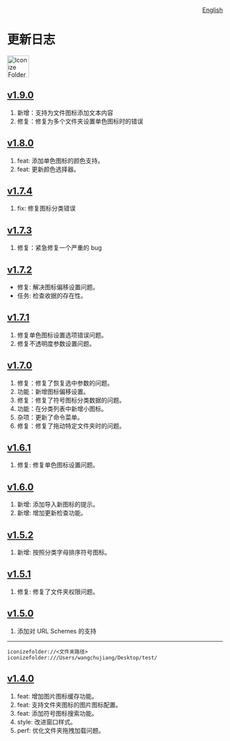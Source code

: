 <p align="right">
  <a href="./CHANGELOG.md">English</a>
</p>
<!--rehype:style=float: right; bottom: -36px; position: relative;-->

更新日志
===

<a target="_blank" href="https://apps.apple.com/app/iconize-folder/id6478772538" title="Iconize Folder for macOS">
  <img alt="Iconize Folder AppStore" src="https://jaywcjlove.github.io/sb/download/macos.svg" height="51">
</a>

## [v1.9.0](https://github.com/jaywcjlove/IconizeFolder/releases/tag/v1.9.0)

1. 新增：支持为文件图标添加文本内容
2. 修复：修复为多个文件夹设置单色图标时的错误

## [v1.8.0](https://github.com/jaywcjlove/IconizeFolder/releases/tag/v1.8.0)

1. feat: 添加单色图标的颜色支持。
2. feat: 更新颜色选择器。

## [v1.7.4](https://github.com/jaywcjlove/IconizeFolder/releases/tag/v1.7.4)

1. fix: 修复图标分类错误

## [v1.7.3](https://github.com/jaywcjlove/IconizeFolder/releases/tag/v1.7.3)

1. 修复：紧急修复一个严重的 bug

## [v1.7.2](https://github.com/jaywcjlove/IconizeFolder/releases/tag/v1.7.2)

- 修复: 解决图标偏移设置问题。 
- 任务: 检查收据的存在性。 

## [v1.7.1](https://github.com/jaywcjlove/IconizeFolder/releases/tag/v1.7.1)

1. 修复单色图标设置选项错误问题。
2. 修复不透明度参数设置问题。

## [v1.7.0](https://github.com/jaywcjlove/IconizeFolder/releases/tag/v1.7.0)

1. 修复：修复了恢复选中参数的问题。
2. 功能：新增图标偏移设置。
3. 修复：修复了符号图标分类数据的问题。
4. 功能：在分类列表中新增小图标。
5. 杂项：更新了命令菜单。
6. 修复：修复了拖动特定文件夹时的问题。

## [v1.6.1](https://github.com/jaywcjlove/IconizeFolder/releases/tag/v1.6.1)

1. 修复: 修复单色图标设置问题。

## [v1.6.0](https://github.com/jaywcjlove/IconizeFolder/releases/tag/v1.6.0)

1. 新增: 添加导入新图标的提示。
2. 新增: 增加更新检查功能。

## [v1.5.2](https://github.com/jaywcjlove/IconizeFolder/releases/tag/v1.5.2)

1. 新增: 按照分类字母排序符号图标。 

## [v1.5.1](https://github.com/jaywcjlove/IconizeFolder/releases/tag/v1.5.1)

1. 修复: 修复了文件夹权限问题。

## [v1.5.0](https://github.com/jaywcjlove/IconizeFolder/releases/tag/v1.5.0)

1. 添加对 URL Schemes 的支持

---

```url
iconizefolder://<文件夹路径>
iconizefolder:///Users/wangchujiang/Desktop/test/
```

## [v1.4.0](https://github.com/jaywcjlove/IconizeFolder/releases/tag/v1.4.0)

1. feat: 增加图片图标缓存功能。
2. feat: 支持文件夹图标的图片图标配置。
3. feat: 添加符号图标搜索功能。
4. style: 改进窗口样式。
5. perf: 优化文件夹拖拽加载问题。

